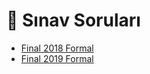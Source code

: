# 📃 Sınav Soruları

<!--Index-->

- [Final 2018 Formal](./Final%202018%20Formal.pdf)
- [Final 2019 Formal](./Final%202019%20Formal.pdf)

<!--Index-->

